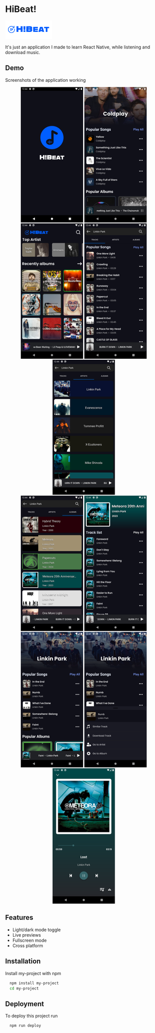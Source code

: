 # HiBeat!

![Logo](./assets/images/banner.png)

It's just an application I made to learn React Native, while listening and download music.

## Demo

Screenshots of the application working

<div align="center">
  <img src="./assets/images/img1.png" alt="IMG1" width="200"/>
  <img src="./assets/images/img2.png" alt="IMG2" width="200"/>
  <img src="./assets/images/img3.png" alt="IMG3" width="200"/>
  <img src="./assets/images/img4.png" alt="IMG4" width="200"/>
  <img src="./assets/images/img5.png" alt="IMG5" width="200"/>
</div>

<div align="center">
  <img src="./assets/images/img6.png" alt="IMG6" width="200"/>
  <img src="./assets/images/img7.png" alt="IMG7" width="200"/>
  <img src="./assets/images/img8.png" alt="IMG8" width="200"/>
  <img src="./assets/images/img9.png" alt="IMG9" width="200"/>
  <img src="./assets/images/img10.png" alt="IMG10" width="200"/>
</div>

## Features

- Light/dark mode toggle
- Live previews
- Fullscreen mode
- Cross platform

## Installation

Install my-project with npm

```bash
  npm install my-project
  cd my-project
```

## Deployment

To deploy this project run

```bash
  npm run deploy
```
